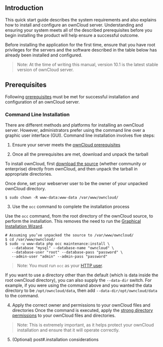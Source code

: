 ## Introduction 

This quick start guide describes the system requirements and also explains how to install and configure an ownCloud server.
Understanding and ensuring your system meets all of the described prerequisites before you begin installing the product will help ensure a successful outcome.

Before installing the application for the first time, ensure that you have root privileges for the servers and the software described in the table below has already been installed and configured.  

>Note: At the time of writing this manual, version 10.1 is the latest stable version of ownCloud server.

## Prerequisites
Following [prerequisites](https://github.com/gk7700/Introduction/blob/master/Installation%20Prerequisites.md) must be met for successful installation and configuration of an ownCloud server. 

### Command Line Installation  
There are different methods and platforms for installing an ownCloud server. However, administrators prefer using the command line over a graphic user interface (GUI). Command line installation involves five steps:

1.	Ensure your server meets the [ownCloud prerequisites](https://doc.owncloud.org/server/10.0/admin_manual/installation/manual_installation.html#prerequisites)  

2.	Once all the prerequisites are met, download and unpack the tarball  

To install ownCloud, first [download the source](https://owncloud.org/download/#instructions-server) (whether community or enterprise) directly from ownCloud, and then unpack the tarball in appropriate directories.  

Once done, set your webserver user to be the owner of your unpacked ownCloud directory.  

	$ sudo chown -R www-data:www-data /var/www/owncloud/

3.	Use the `occ` command to complete the installation process

Use the `occ` command, from the root directory of the ownCloud source, to perform the installation. This removes the need to run the [Graphical Installation Wizard]( https://doc.owncloud.org/server/10.0/admin_manual/installation/installation_wizard.html).

	# Assuming you’ve unpacked the source to /var/www/owncloud/
	$ cd /var/www/owncloud/
	$ sudo -u www-data php occ maintenance:install \
	   --database "mysql" --database-name "owncloud" \
	   --database-user "root" --database-pass "password" \
 	   --admin-user "admin" --admin-pass "password"

>Note: You must run `occ` as your [HTTP user]( >https://doc.owncloud.org/server/10.0/admin_manual/installation/manual_installation.html#set-strong-directory-permissions).

If you want to use a directory other than the default (which is data inside the root ownCloud directory), you can also supply the `--data-dir` switch. For example, if you were using the command above and you wanted the data directory to be `/opt/owncloud/data`, then add `--data-dir/opt/owncloud/data` to the command.

4.	Apply the correct owner and permissions to your ownCloud files and directories
Once the command is executed, apply the [strong directory permissions]( https://doc.owncloud.org/server/10.0/admin_manual/installation/manual_installation.html#set-strong-directory-permissions) to your ownCloud files and directories.

>Note: This is extremely important, as it helps protect your ownCloud installation and ensure that it will operate correctly.

5.	(Optional) post#.installation considerations
